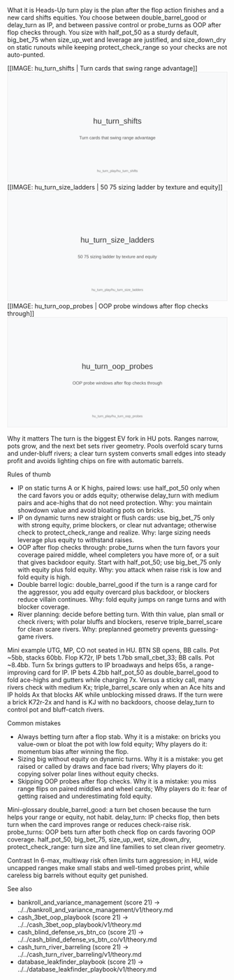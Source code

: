 What it is
Heads-Up turn play is the plan after the flop action finishes and a new card shifts equities. You choose between double_barrel_good or delay_turn as IP, and between passive control or probe_turns as OOP after flop checks through. You size with half_pot_50 as a sturdy default, big_bet_75 when size_up_wet and leverage are justified, and size_down_dry on static runouts while keeping protect_check_range so your checks are not auto-punted.

[[IMAGE: hu_turn_shifts | Turn cards that swing range advantage]]
![Turn cards that swing range advantage](images/hu_turn_shifts.svg)
[[IMAGE: hu_turn_size_ladders | 50 75 sizing ladder by texture and equity]]
![50 75 sizing ladder by texture and equity](images/hu_turn_size_ladders.svg)
[[IMAGE: hu_turn_oop_probes | OOP probe windows after flop checks through]]
![OOP probe windows after flop checks through](images/hu_turn_oop_probes.svg)

Why it matters
The turn is the biggest EV fork in HU pots. Ranges narrow, pots grow, and the next bet sets river geometry. Pools overfold scary turns and under-bluff rivers; a clear turn system converts small edges into steady profit and avoids lighting chips on fire with automatic barrels.

Rules of thumb

* IP on static turns A or K highs, paired lows: use half_pot_50 only when the card favors you or adds equity; otherwise delay_turn with medium pairs and ace-highs that do not need protection. Why: you maintain showdown value and avoid bloating pots on bricks.
* IP on dynamic turns new straight or flush cards: use big_bet_75 only with strong equity, prime blockers, or clear nut advantage; otherwise check to protect_check_range and realize. Why: large sizing needs leverage plus equity to withstand raises.
* OOP after flop checks through: probe_turns when the turn favors your coverage paired middle, wheel completers you have more of, or a suit that gives backdoor equity. Start with half_pot_50; use big_bet_75 only with equity plus fold equity. Why: you attack when raise risk is low and fold equity is high.
* Double barrel logic: double_barrel_good if the turn is a range card for the aggressor, you add equity overcard plus backdoor, or blockers reduce villain continues. Why: fold equity jumps on range turns and with blocker coverage.
* River planning: decide before betting turn. With thin value, plan small or check rivers; with polar bluffs and blockers, reserve triple_barrel_scare for clean scare rivers. Why: preplanned geometry prevents guessing-game rivers.

Mini example
UTG, MP, CO not seated in HU. BTN SB opens, BB calls. Pot ~5bb, stacks 60bb. Flop K72r, IP bets 1.7bb small_cbet_33; BB calls. Pot ~8.4bb. Turn 5x brings gutters to IP broadways and helps 65s, a range-improving card for IP. IP bets 4.2bb half_pot_50 as double_barrel_good to fold ace-highs and gutters while charging 7x. Versus a sticky call, many rivers check with medium Kx; triple_barrel_scare only when an Ace hits and IP holds Ax that blocks AK while unblocking missed draws. If the turn were a brick K72r-2x and hand is KJ with no backdoors, choose delay_turn to control pot and bluff-catch rivers.

Common mistakes

* Always betting turn after a flop stab. Why it is a mistake: on bricks you value-own or bloat the pot with low fold equity; Why players do it: momentum bias after winning the flop.
* Sizing big without equity on dynamic turns. Why it is a mistake: you get raised or called by draws and face bad rivers; Why players do it: copying solver polar lines without equity checks.
* Skipping OOP probes after flop checks. Why it is a mistake: you miss range flips on paired middles and wheel cards; Why players do it: fear of getting raised and underestimating fold equity.

Mini-glossary
double_barrel_good: a turn bet chosen because the turn helps your range or equity, not habit.
delay_turn: IP checks flop, then bets turn when the card improves range or reduces check-raise risk.
probe_turns: OOP bets turn after both check flop on cards favoring OOP coverage.
half_pot_50, big_bet_75, size_up_wet, size_down_dry, protect_check_range: turn size and line families to set clean river geometry.

Contrast
In 6-max, multiway risk often limits turn aggression; in HU, wide uncapped ranges make small stabs and well-timed probes print, while careless big barrels without equity get punished.

See also
- bankroll_and_variance_management (score 21) -> ../../bankroll_and_variance_management/v1/theory.md
- cash_3bet_oop_playbook (score 21) -> ../../cash_3bet_oop_playbook/v1/theory.md
- cash_blind_defense_vs_btn_co (score 21) -> ../../cash_blind_defense_vs_btn_co/v1/theory.md
- cash_turn_river_barreling (score 21) -> ../../cash_turn_river_barreling/v1/theory.md
- database_leakfinder_playbook (score 21) -> ../../database_leakfinder_playbook/v1/theory.md
